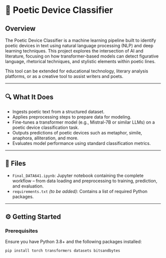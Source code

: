 # 📜 Poetic Device Classifier

## Overview

The Poetic Device Classifier is a machine learning pipeline built to identify poetic devices in text using natural language processing (NLP) and deep learning techniques. This project explores the intersection of AI and literature, focusing on how transformer-based models can detect figurative language, rhetorical techniques, and stylistic elements within poetic lines.

This tool can be extended for educational technology, literary analysis platforms, or as a creative tool to assist writers and poets.

---

## 🔍 What It Does

- Ingests poetic text from a structured dataset.
- Applies preprocessing steps to prepare data for modeling.
- Fine-tunes a transformer model (e.g., Mistral-7B or similar LLMs) on a poetic device classification task.
- Outputs predictions of poetic devices such as metaphor, simile, anaphora, alliteration, and more.
- Evaluates model performance using standard classification metrics.

---

## 📁 Files

- `Final_DATA641.ipynb`: Jupyter notebook containing the complete workflow – from data loading and preprocessing to training, prediction, and evaluation.
- `requirements.txt` *(to be added)*: Contains a list of required Python packages.

---

## ⚙️ Getting Started

### Prerequisites

Ensure you have Python 3.8+ and the following packages installed:

```bash
pip install torch transformers datasets bitsandbytes
